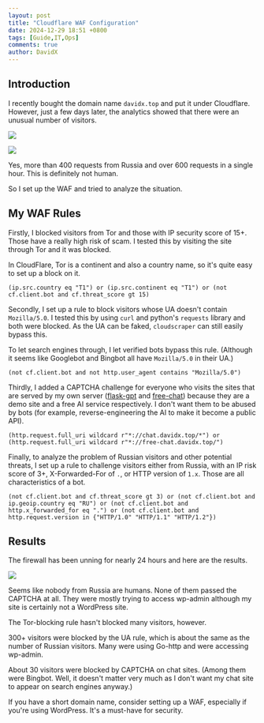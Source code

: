 ```yaml
---
layout: post
title: "Cloudflare WAF Configuration"
date: 2024-12-29 18:51 +0800
tags: [Guide,IT,Ops]
comments: true
author: DavidX
---
```

## Introduction

I recently bought the domain name `davidx.top` and put it under Cloudflare. However, just a few days later, the analytics showed that there were an unusual number of visitors.

![](https://blog.davidx.top/images/pic2024122901.png)


![](https://blog.davidx.top/images/pic2024122902.png)

Yes, more than 400 requests from Russia and over 600 requests in a single hour. This is definitely not human.

So I set up the WAF and tried to analyze the situation.

## My WAF Rules

Firstly, I blocked visitors from Tor and those with IP security score of 15+. Those have a really high risk of scam. I tested this by visiting the site through Tor and it was blocked.

In CloudFlare, Tor is a continent and also a country name, so it's quite easy to set up a block on it.

```
(ip.src.country eq "T1") or (ip.src.continent eq "T1") or (not cf.client.bot and cf.threat_score gt 15)
```

Secondly, I set up a rule to block visitors whose UA doesn't contain `Mozilla/5.0`. I tested this by using `curl` and python's `requests` library and both were blocked. As the UA can be faked, `cloudscraper` can still easily bypass this.

To let search engines through, I let verified bots bypass this rule. (Although it seems like Googlebot and Bingbot all have `Mozilla/5.0` in their UA.)

```
(not cf.client.bot and not http.user_agent contains "Mozilla/5.0")
```

Thirdly, I added a CAPTCHA challenge for everyone who visits the sites that are served by my own server ([flask-gpt](https://chat.davidx.top) and [free-chat](https://free-chat.davidx.top)) because they are a demo site and a free AI service respectively. I don't want them to be abused by bots (for example, reverse-engineering the AI to make it become a public API).

```
(http.request.full_uri wildcard r"*://chat.davidx.top/*") or (http.request.full_uri wildcard r"*://free-chat.davidx.top/")
```

Finally, to analyze the problem of Russian visitors and other potential threats, I set up a rule to challenge visitors either from Russia, with an IP risk score of 3+, X-Forwarded-For of `.`, or HTTP version of `1.x`. Those are all characteristics of a bot.

```
(not cf.client.bot and cf.threat_score gt 3) or (not cf.client.bot and ip.geoip.country eq "RU") or (not cf.client.bot and http.x_forwarded_for eq ".") or (not cf.client.bot and http.request.version in {"HTTP/1.0" "HTTP/1.1" "HTTP/1.2"})
```

## Results

The firewall has been unning for nearly 24 hours and here are the results.

![](https://blog.davidx.top/images/pic2024122903.png)

Seems like nobody from Russia are humans. None of them passed the CAPTCHA at all. They were mostly trying to access wp-admin although my site is certainly not a WordPress site.

The Tor-blocking rule hasn't blocked many visitors, however.

300+ visitors were blocked by the UA rule, which is about the same as the number of Russian visitors. Many were using Go-http and were accessing wp-admin.

About 30 visitors were blocked by CAPTCHA on chat sites. (Among them were Bingbot. Well, it doesn't matter very much as I don't want my chat site to appear on search engines anyway.)

If you have a short domain name, consider setting up a WAF, especially if you're using WordPress. It's a must-have for security.